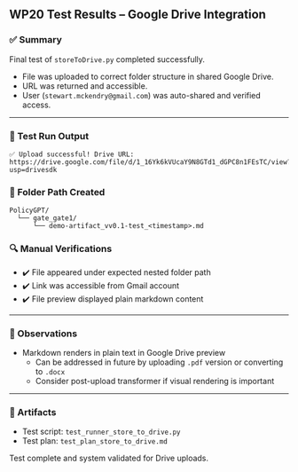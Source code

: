 ## WP20 Test Results – Google Drive Integration

### ✅ Summary
Final test of `storeToDrive.py` completed successfully.
- File was uploaded to correct folder structure in shared Google Drive.
- URL was returned and accessible.
- User (`stewart.mckendry@gmail.com`) was auto-shared and verified access.

---

### 🧪 Test Run Output
```
✅ Upload successful! Drive URL: https://drive.google.com/file/d/1_16Yk6kVUcaY9N8GTd1_dGPC8n1FEsTC/view?usp=drivesdk
```

### 📂 Folder Path Created
```
PolicyGPT/
  └── gate_gate1/
      └── demo-artifact_vv0.1-test_<timestamp>.md
```

### 🔍 Manual Verifications
- ✔️ File appeared under expected nested folder path
- ✔️ Link was accessible from Gmail account
- ✔️ File preview displayed plain markdown content

---

### 📎 Observations
- Markdown renders in plain text in Google Drive preview
  - Can be addressed in future by uploading `.pdf` version or converting to `.docx`
  - Consider post-upload transformer if visual rendering is important

---

### 🧱 Artifacts
- Test script: `test_runner_store_to_drive.py`
- Test plan: `test_plan_store_to_drive.md`

Test complete and system validated for Drive uploads.
